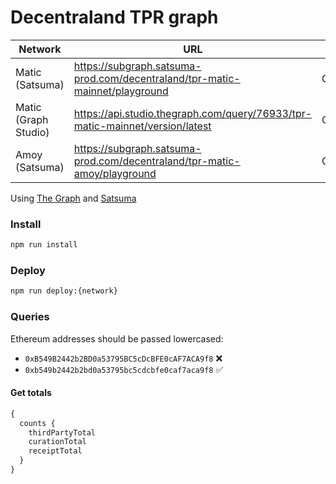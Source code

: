 # Decentraland TPR graph

| Network              | URL                                                                            | Current                                        | Previous                                       |
| -------------------- | ------------------------------------------------------------------------------ | ---------------------------------------------- | ---------------------------------------------- |
| Matic (Satsuma)      | <https://subgraph.satsuma-prod.com/decentraland/tpr-matic-mainnet/playground>  | QmPPWzZ8PStSAPgJ8bLiMyQdhxjpJD6ZiSGdBKooH2xqLh | QmVbwGkYWs8JvUoyyfQbsyfVzTBHvZA5oLkCChGPUpYU8b |
| Matic (Graph Studio) | <https://api.studio.thegraph.com/query/76933/tpr-matic-mainnet/version/latest> | QmPPWzZ8PStSAPgJ8bLiMyQdhxjpJD6ZiSGdBKooH2xqLh | QmVbwGkYWs8JvUoyyfQbsyfVzTBHvZA5oLkCChGPUpYU8b |
| Amoy (Satsuma)       | <https://subgraph.satsuma-prod.com/decentraland/tpr-matic-amoy/playground>     | Qmaoc94XZtiTDmZPczvW8tZAvc5BERbvNCuVcSTGsMbitm | -                                              |

Using [The Graph](https://thegraph.com) and [Satsuma](https://www.satsuma.xyz/)

### Install

```bash
npm run install
```

### Deploy

```bash
npm run deploy:{network}
```

### Queries

Ethereum addresses should be passed lowercased:

- `0xB549B2442b2BD0a53795BC5cDcBFE0cAF7ACA9f8` ❌
- `0xb549b2442b2bd0a53795bc5cdcbfe0caf7aca9f8` ✅

#### Get totals

```typescript
{
  counts {
    thirdPartyTotal
    curationTotal
    receiptTotal
  }
}
```

